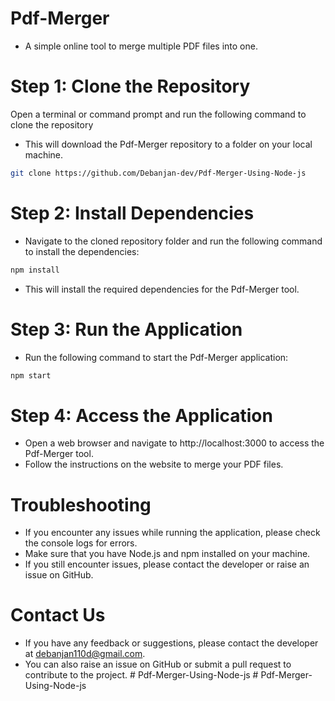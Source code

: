 ﻿# Pdf-Merger

-  A simple online tool to merge multiple PDF files into one.

# Step 1: Clone the Repository

Open a terminal or command prompt and run the following command to clone the repository

-  This will download the Pdf-Merger repository to a folder on your local machine.

```bash
git clone https://github.com/Debanjan-dev/Pdf-Merger-Using-Node-js
```

# Step 2: Install Dependencies

-  Navigate to the cloned repository folder and run the following command to install the dependencies:

```bash
npm install
```

-  This will install the required dependencies for the Pdf-Merger tool.

# Step 3: Run the Application

-  Run the following command to start the Pdf-Merger application:

```bash
npm start
```

# Step 4: Access the Application

-  Open a web browser and navigate to http://localhost:3000 to access the Pdf-Merger tool.
-  Follow the instructions on the website to merge your PDF files.

# Troubleshooting

-  If you encounter any issues while running the application, please check the console logs for errors.
-  Make sure that you have Node.js and npm installed on your machine.
-  If you still encounter issues, please contact the developer or raise an issue on GitHub.

# Contact Us

-  If you have any feedback or suggestions, please contact the developer at debanjan110d@gmail.com.
-  You can also raise an issue on GitHub or submit a pull request to contribute to the project.
   #   P d f - M e r g e r - U s i n g - N o d e - j s 
    
    #   P d f - M e r g e r - U s i n g - N o d e - j s 
    
    
